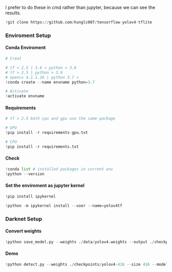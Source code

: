 I prefer to do these in cmd rather than jupyter, because we can see the results.


```python
!git clone https://github.com/hunglc007/tensorflow-yolov4-tflite
```

### Enviroment Setup

#### Conda Enviroment


```python
# Creat

# tf < 2.5 | 3.6 < python < 3.8
# tf > 2.5 | python > 3.9
# opencv 4.1.1.26 | python 3.7 <
!conda create --name envname python=3.7

# Activate
!activate envname
```

#### Requirements


```python
# tf > 2.5 both cpu and gpu use the same package

# GPU
!pip install -r requirements-gpu.txt

# CPU
!pip install -r requirements.txt
```

#### Check


```python
!conda list # installed packages in current env
!python --version
```

#### Set the enviroment as jupyter kernel


```python
!pip install ipykernel
```


```python
!python -m ipykernel install --user --name=yolov4tf
```

### Darknet Setup

#### Convert weights


```python
!python save_model.py --weights ./data/yolov4.weights --output ./checkpoints/yolov4-416 --input_size 416 --model yolov4
```

#### Demo


```python
!python detect.py --weights ./checkpoints/yolov4-416 --size 416 --model yolov4 --image ./data/kite.jpg
```
